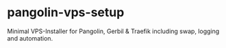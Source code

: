 # pangolin-vps-setup
Minimal VPS-Installer for Pangolin, Gerbil &amp; Traefik including swap, logging and automation.
